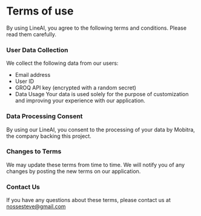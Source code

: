 # Terms of use
By using LineAI, you agree to the following terms and conditions. Please read them carefully.

### User Data Collection
We collect the following data from our users:

- Email address
- User ID
- GROQ API key (encrypted with a random secret)
- Data Usage
Your data is used solely for the purpose of customization and improving your experience with our application.

### Data Processing Consent
By using our LineAI, you consent to the processing of your data by Mobitra, the company backing this project.

### Changes to Terms
We may update these terms from time to time. We will notify you of any changes by posting the new terms on our application.

### Contact Us
If you have any questions about these terms, please contact us at nossesteve@gmail.com
